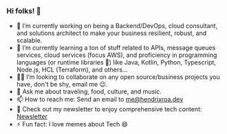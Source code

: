 ### Hi folks! 👋

- 🔭 I’m currently working on being a Backend/DevOps, cloud consultant, and solutions architect to make your business resilient, robust, and scalable.
- 🌱 I’m currently learning a ton of stuff related to APIs, message queues services, cloud services (focus AWS), and proficiency in programming languages (or runtime libraries 😬) like Java, Kotlin, Python, Typescript, Node.js, HCL (Terraform), and others...
- 👷‍♂️ I’m looking to collaborate on any open source/business projects you have, don't be shy, email me 😉. 
- 💬 Ask me about traveling, food, culture, and music.
- 📫 How to reach me: Send an email to me@hendrixroa.dev
- 📝 Check out my newsletter to enjoy comprehensive tech content: [Newsletter](https://www.linkedin.com/newsletters/7071303078263627776/)
- ⚡ Fun fact: I love memes about Tech 😄
